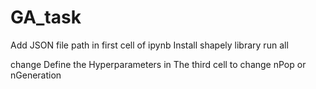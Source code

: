 # GA_task
Add JSON file path in first cell of ipynb
Install shapely library
run all

change Define the Hyperparameters in The third cell to change nPop or nGeneration
